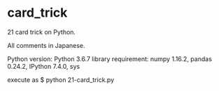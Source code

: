 # card_trick
21 card trick on Python.

All comments in Japanese.

Python version: Python 3.6.7
library requirement: numpy 1.16.2, pandas 0.24.2, IPython 7.4.0, sys 

execute as
$ python 21-card_trick.py
